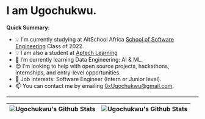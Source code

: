 # I am Ugochukwu.

**Quick Summary**:

- 💡 I'm currently studying at AltSchool Africa [School of Software Engineering](https://altschoolafrica.com/schools/engineering) Class of 2022.
- 💡 I am also a student at [Aptech Learning](https://www.aptechlearning.com/)
- 🌱 I’m currently learning Data Engineering: AI & ML.
- 😊 I’m looking to help with open source projects, hackathons, internships, and entry-level opportunities.
- 💼 Job interests: Software Engineer (Intern or Junior level).
- 📫 You can contact me by emailing 0xUgochukwu@gmail.com.

---

| <img align="center" src="https://github-readme-stats.vercel.app/api?username=0xUgochukwu&show_icons=true&include_all_commits=true&hide_border=true" alt="Ugochukwu's Github Stats" /> | <img align="center" src="https://github-readme-stats.vercel.app/api/top-langs/?username=0xUgochukwu&langs_count=8&layout=compact&hide_border=true" alt="Ugochukwu's Github Stats" /> |
| ------------- | ------------- |
